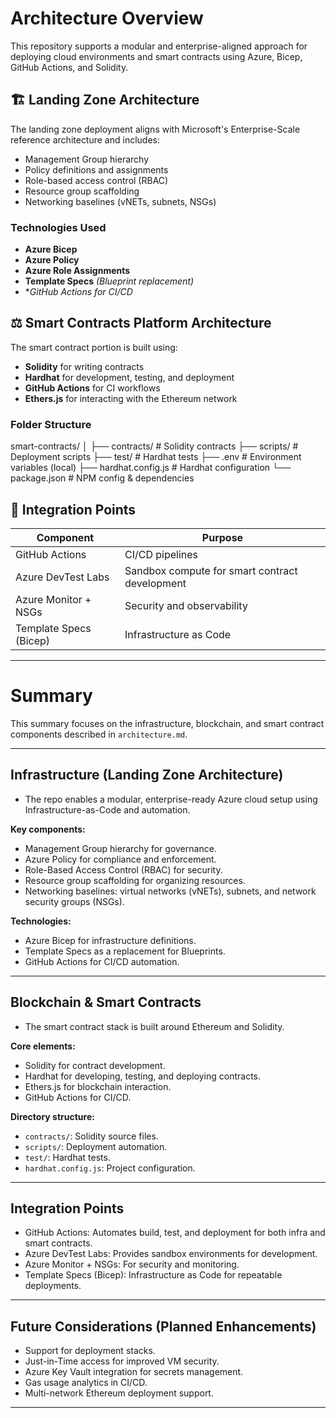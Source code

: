 # Architecture Overview

This repository supports a modular and enterprise-aligned approach for deploying cloud environments and smart contracts using Azure, Bicep, GitHub Actions, and Solidity.



## 🏗️ Landing Zone Architecture

The landing zone deployment aligns with Microsoft's Enterprise-Scale reference architecture and includes:

- Management Group hierarchy
- Policy definitions and assignments
- Role-based access control (RBAC)
- Resource group scaffolding
- Networking baselines (vNETs, subnets, NSGs)

### Technologies Used

- **Azure Bicep**
- **Azure Policy**
- **Azure Role Assignments**
- **Template Specs** *(Blueprint replacement)*
- **GitHub Actions for CI/CD*



## ⚖️ Smart Contracts Platform Architecture

The smart contract portion is built using:

- **Solidity** for writing contracts
- **Hardhat** for development, testing, and deployment
- **GitHub Actions** for CI workflows
- **Ethers.js** for interacting with the Ethereum network

### Folder Structure

smart-contracts/
│
├── contracts/ # Solidity contracts
├── scripts/ # Deployment scripts
├── test/ # Hardhat tests
├── .env # Environment variables (local)
├── hardhat.config.js # Hardhat configuration
└── package.json # NPM config & dependencies


## 🔁 Integration Points

| Component                | Purpose                          |
|-------------------------|----------------------------------|
| GitHub Actions          | CI/CD pipelines                  |
| Azure DevTest Labs      | Sandbox compute for smart contract development |
| Azure Monitor + NSGs    | Security and observability       |
| Template Specs (Bicep)  | Infrastructure as Code           |

---

# Summary 

This summary focuses on the infrastructure, blockchain, and smart contract components described in `architecture.md`.

---

## Infrastructure (Landing Zone Architecture)

- The repo enables a modular, enterprise-ready Azure cloud setup using Infrastructure-as-Code and automation.

**Key components:**
- Management Group hierarchy for governance.
- Azure Policy for compliance and enforcement.
- Role-Based Access Control (RBAC) for security.
- Resource group scaffolding for organizing resources.
- Networking baselines: virtual networks (vNETs), subnets, and network security groups (NSGs).

**Technologies:**
- Azure Bicep for infrastructure definitions.
- Template Specs as a replacement for Blueprints.
- GitHub Actions for CI/CD automation.

---

## Blockchain & Smart Contracts

- The smart contract stack is built around Ethereum and Solidity.

**Core elements:**
- Solidity for contract development.
- Hardhat for developing, testing, and deploying contracts.
- Ethers.js for blockchain interaction.
- GitHub Actions for CI/CD.

**Directory structure:**
- `contracts/`: Solidity source files.
- `scripts/`: Deployment automation.
- `test/`: Hardhat tests.
- `hardhat.config.js`: Project configuration.

---

## Integration Points

- GitHub Actions: Automates build, test, and deployment for both infra and smart contracts.
- Azure DevTest Labs: Provides sandbox environments for development.
- Azure Monitor + NSGs: For security and monitoring.
- Template Specs (Bicep): Infrastructure as Code for repeatable deployments.

---

## Future Considerations (Planned Enhancements)

- Support for deployment stacks.
- Just-in-Time access for improved VM security.
- Azure Key Vault integration for secrets management.
- Gas usage analytics in CI/CD.
- Multi-network Ethereum deployment support.

---



